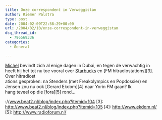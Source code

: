 ```yaml
---
title: Onze correspondent in Verweggistan
author: Riemer Palstra
type: post
date: 2004-02-09T22:58:29+00:00
url: /2004/02/10/onze-correspondent-in-verweggistan
dsq_thread_id:
  - 796569336
categories:
  - General

---
```

[Michel][1] bevindt zich al enige dagen in Dubai, en tegen de verwachtig in heeft hij het tot nu toe vooral over [Starbucks][2] en [FM hitradiostations][3]. Over hitradiost  
ations gesproken: na Stenders (met Freakolympics en Popdossier) en Jensen zou nu ook [Gerard Ekdom][4] naar Yorin FM gaan? Ik  
hang teveel op die [fora][5] rond&#8230;

 [1]: http://www.beat2.nl/
 [2]: http
://www.beat2.nl/blog/index.php?itemid=104
 [3]: http://www.beat2.nl/blog/index.php?itemid=105
 [4]: http://www.ekdom.nl/
 [5]: http://www.radioforum.nl/
